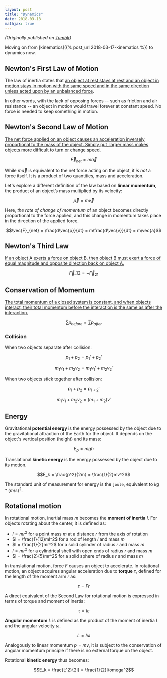 ```yaml
---
layout: post
title: "Dynamics"
date: 2018-03-18
mathjax: true
---
```

_(Originally published on [Tumblr](https://infinitejoke.tumblr.com/post/171993483186/notes-on-dynamics))_

Moving on from [kinematics]({% post_url 2018-03-17-kinematics %}) to dynamics now.

## Newton's First Law of Motion

The law of inertia states that [an object at rest stays at rest and an object in motion stays in motion
with the same speed and in the same direction unless acted upon by an unbalanced force](http://www.physicsclassroom.com/class/newtlaws/Lesson-1/Newton-s-First-Law).

In other words, with the lack of opposing forces -- such as friction and air resistance --
an object in motion would travel forever at constant speed. No force is needed to keep something in motion.

## Newton's Second Law of Motion

[The net force applied on an object causes an acceleration inversely proportional to the mass of the object.
Simply put, larger mass makes objects more difficult to turn or change speed.](https://scripts.mit.edu/~srayyan/PERwiki/index.php?title=Module_2_--_Newton%27s_Second_Law)

$$\vec{F}_{net} = m\vec{a}$$

While $m\vec{a}$ is equivalent to the net force acting on the object, it *is not* a force itself.
It is a product of two quantities, mass and acceleration.

Let's explore a different definition of the law based on **linear momentum**,
the product of an object’s mass multiplied by its velocity:

$$\vec{p} = m\vec{v}$$

Here, _the rate of change of momentum_ of an object becomes directly proportional to the force applied,
and this change in momentum takes place in the direction of the applied force.

$$\vec{F}_{net} = \frac{d\vec{p}}{dt} = m\frac{d\vec{v}}{dt} = m\vec{a}$$

## Newton's Third Law

[If an object A exerts a force on object B, then object B must exert a force of equal magnitude
and opposite direction back on object A.](https://www.khanacademy.org/science/physics/forces-newtons-laws/newtons-laws-of-motion/a/what-is-newtons-third-law)

$$\vec{F}\_{12} = -\vec{F}_{21}$$

## Conservation of Momentum

[The total momentum of a closed system is constant, and when objects interact,
their total momentum before the interaction is the same as after the interaction.](https://physics.info/momentum-conservation/summary.shtml)

$$\sum p_{before} = \sum p_{after}$$

### Collision

When two objects separate after collision:

$$p_1 + p_2 = p_1' + p_2'$$

$$m_1v_1 + m_2v_2 = m_1v_1' + m_2v_2'$$

When two objects stick together after collision:

$$p_1 + p_2 = p_{1 + 2}'$$

$$m_1v_1 + m_2v_2 = (m_1 + m_2)v'$$

## Energy

Gravitational **potential energy** is the energy possessed by the object due to
the gravitational attraction of the Earth for the object.
It depends on the object's vertical position (height) and its mass:

$$E_p = mgh$$

Translational **kinetic energy** is the energy possessed by the object due to its motion.

$$E_k = \frac{p^2}{2m} = \frac{1}{2}mv^2$$

The standard unit of measurement for energy is the `joule`, equivalent to $kg*(m/s)^2$.

## Rotational motion

In rotational motion, inertial mass $m$ becomes the **moment of inertia** $I$.
For objects rotating about the center, it is defined as:

* $I = mr^2$ for a point mass $m$ at a distance $r$ from the axis of rotation
* $I = \frac{1}{12}ml^2$ for a rod of length $l$ and mass $m$
* $I = \frac{1}{2}mr^2$ for a solid cylinder of radius $r$ and mass $m$
* $I = mr^2$ for a cylindrical shell with open ends of radius $r$ and mass $m$
* $I = \frac{2}{5}mr^2$ for a solid sphere of radius $r$ and mass $m$

In translational motion, force $F$ causes an object to accelerate.
In rotational motion, an object acquires angular acceleration due to **torque** $\tau$,
defined for the length of the moment arm $r$ as: 

$$\tau = Fr$$

A direct equivalent of the Second Law for rotational motion is expressed in terms of torque and moment of inertia:

$$\tau = I\varepsilon$$

**Angular momentum** $L$ is defined as the product of the moment of inertia $I$ and the angular velocity $\omega$.

$$L = I\omega$$

Analogously to linear momentum $p = mv$, it is subject to the conservation of angular momentum principle if there is no external torque on the object.

Rotational **kinetic energy** thus becomes:

$$E_k = \frac{L^2}{2I} = \frac{1}{2}I\omega^2$$
